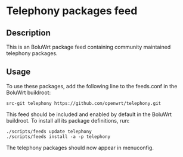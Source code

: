# Telephony packages feed

## Description

This is an BoluWrt package feed containing community maintained telephony packages.

## Usage

To use these packages, add the following line to the feeds.conf
in the BoluWrt buildroot:

```
src-git telephony https://github.com/openwrt/telephony.git
```

This feed should be included and enabled by default in the BoluWrt buildroot. To install all its package definitions, run:

```
./scripts/feeds update telephony
./scripts/feeds install -a -p telephony
```

The telephony packages should now appear in menuconfig.

